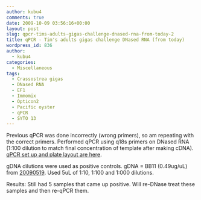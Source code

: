 ```yaml
---
author: kubu4
comments: true
date: 2009-10-09 03:56:16+00:00
layout: post
slug: qpcr-tims-adults-gigas-challenge-dnased-rna-from-today-2
title: qPCR - Tim's adults gigas challenge DNased RNA (from today)
wordpress_id: 836
author:
  - kubu4
categories:
  - Miscellaneous
tags:
  - Crassostrea gigas
  - DNased RNA
  - EF1
  - Immomix
  - Opticon2
  - Pacific oyster
  - qPCR
  - SYTO 13
---
```


Previous qPCR was done incorrectly (wrong primers), so am repeating with the correct primers. Performed qPCR using q18s primers on DNased RNA (1:100 dilution to match final concentration of template after making cDNA). [qPCR set up and plate layout are here](https://eagle.fish.washington.edu/Arabidopsis/Notebook%20Workup%20Files/20091008-02.jpg).

gDNA dilutions were used as positive controls. gDNA = BB11 (0.49ug/uL) from [20090519](/Sam%27s+Working+Notebook+Jan-May+2009#sjw20090519). Used 5uL of 1:10, 1:100 and 1:000 dilutions.

Results: Still had 5 samples that came up positive. Will re-DNase treat these samples and then re-qPCR them.
